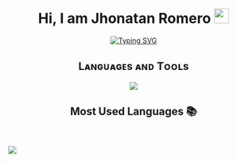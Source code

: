 <h1 align = "center"> Hi, I am Jhonatan Romero <img src="https://em-content.zobj.net/source/microsoft-teams/364/waving-hand_1f44b.png" width="30px"> </h1>
<p align = "center">
  <a href="https://git.io/typing-svg"><img src="https://readme-typing-svg.herokuapp.com?font=Roboto+Mono&weight=700&size=25&pause=1000&color=3F44FF&center=true&vCenter=true&random=false&width=435&lines=Front+End+Developer;Data+analyst;UX%2FUI+Designer;Project+analyst" alt="Typing SVG" /></a>
</p>

<h2 align = "center">Lᴀɴɢᴜᴀɢᴇs ᴀɴᴅ Tᴏᴏʟs</h2>
<p align = "center">
  <a href="https://skillicons.dev">
    <img src="https://skillicons.dev/icons?i=git,aws,figma,html,css,js,mysql,php,react,tailwind,bootstrap&perline=8" />
  </a>
</p>

<h2 align = "center">Most Used Languages 📚</h2>
<br>
<p aling = "center">
  <img src="https://github-readme-stats.vercel.app/api/top-langs/?username=Jhonatan192001&theme=dark&hide_border=true&no-bg=true&no-frame=true&langs_count=10" />
</p>

<!--
**Jhonatan192001/Jhonatan192001** is a ✨ _special_ ✨ repository because its `README.md` (this file) appears on your GitHub profile.

Here are some ideas to get you started:

- 🔭 I’m currently working on ...
- 🌱 I’m currently learning ...
- 👯 I’m looking to collaborate on ...
- 🤔 I’m looking for help with ...
- 💬 Ask me about ...
- 📫 How to reach me: ...
- 😄 Pronouns: ...
- ⚡ Fun fact: ...
-->
